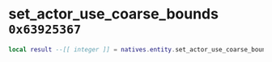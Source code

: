 # set_actor_use_coarse_bounds `0x63925367`

```lua
local result --[[ integer ]] = natives.entity.set_actor_use_coarse_bounds(_unk0 --[[ integer ]], _unk1 --[[ integer ]])
```